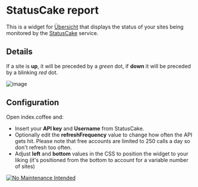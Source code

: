 StatusCake report
=================

This is a widget for [Übersicht](http://tracesof.net/uebersicht/) that displays the status of your sites being monitored by the [StatusCake](http://statuscake.com/) service.

## Details

If a site is **up**, it will be preceded by a *green* dot, if **down** it will be preceded by a blinking *red* dot.

![image](https://raw.githubusercontent.com/things/uebersicht-statuscake/master/screenshot.png)

## Configuration

Open index.coffee and:

* Insert your **API key** and **Username** from StatusCake.
* Optionally edit the **refreshFrequency** value to change how often the API gets hit. Please note that free accounts are limited to 250 calls a day so don't refresh too often.
* Adjust **left** and **bottom** values in the CSS to position the widget to your liking (it's positioned from the bottom to account for a variable number of sites)

[![No Maintenance Intended](http://unmaintained.tech/badge.svg)](http://unmaintained.tech/)
